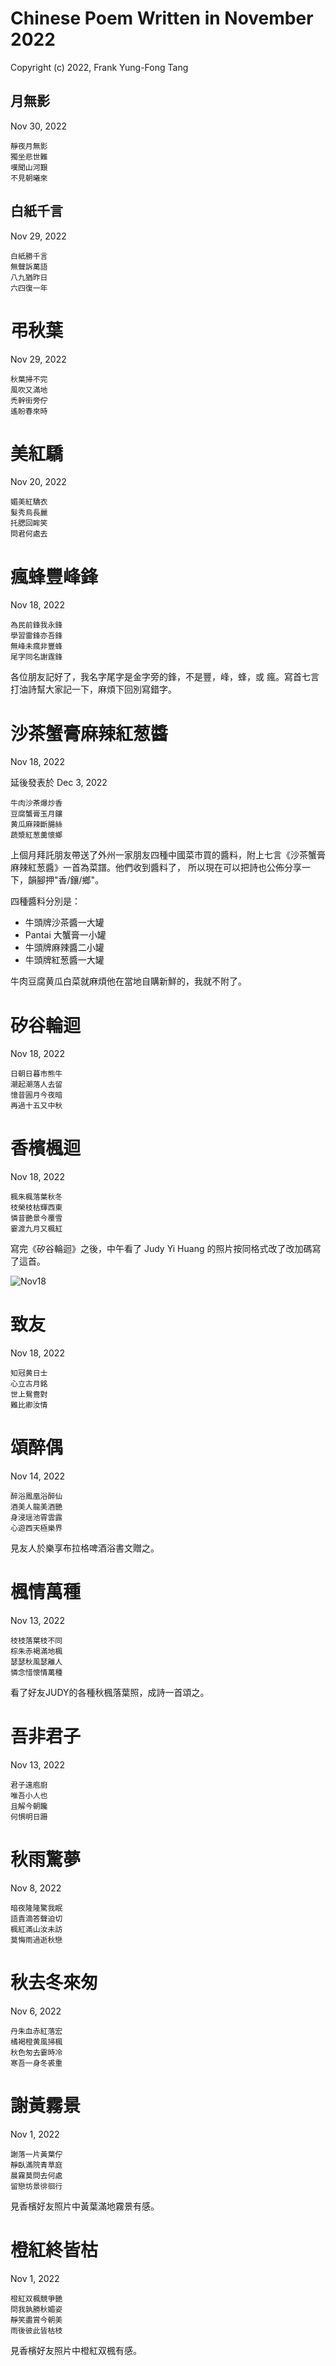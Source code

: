 # Chinese Poem Written in November 2022
Copyright (c) 2022, Frank Yung-Fong Tang

## 月無影
Nov 30, 2022
```
靜夜月無影
獨坐悲世難
嘆聞山河艱
不見朝曦來
```

## 白紙千言
Nov 29, 2022
```
白紙勝千言
無聲訴萬語
八九猶昨日
六四復一年
```

# 弔秋葉
Nov 29, 2022
```
秋葉掃不完
風吹又滿地
禿幹街旁佇
遙盼春來時
```
# 美紅驕
Nov 20, 2022
```
媚美紅驕衣
髮秀烏長麗
托腮回眸笑
問君何處去
```

# 瘋蜂豐峰鋒
Nov 18, 2022

```
為民前鋒我永鋒
學習雷鋒亦吾鋒
無峰未瘋非豐蜂
尾字同名謝霆鋒
```
各位朋友記好了，我名字尾字是金字旁的鋒，不是豐，峰，蜂，或 瘋。寫首七言打油詩幫大家記一下，麻煩下回別寫錯字。

# 沙茶蟹膏麻辣紅葱醬
Nov 18, 2022

延後發表於 Dec 3, 2022
```
牛肉沙茶爆炒香
豆腐蟹膏玉月鑲  
黄瓜麻辣斷腸絲
蔬漿紅葱羹懷鄉
```
上個月拜託朋友帶送了外州一家朋友四種中國菜市買的醬料，附上七言《沙茶蟹膏麻辣紅葱醬》一首為菜譜。他們收到醬料了，
所以現在可以把詩也公佈分享一下，韻腳押"香/鑲/鄉"。

四種醬料分別是：
* 牛頭牌沙茶醬一大罐
* Pantai 大蟹膏一小罐
* 牛頭牌麻辣醬二小罐
* 牛頭牌紅葱醬一大罐

牛肉豆腐黄瓜白菜就麻煩他在當地自購新鮮的，我就不附了。

# 矽谷輪迴
Nov 18, 2022

```
日朝日暮市熊牛
潮起潮落人去留
憶昔圓月今夜暗
再過十五又中秋
```

# 香檳楓迴
Nov 18, 2022

```
楓朱楓落葉秋冬
枝榮枝枯輝西東
憐昔艷景今覆雪
霎渡九月又楓紅
```

寫完《矽谷輪迴》之後，中午看了 Judy Yi Huang  的照片按同格式改了改加碼寫了這首。

![Nov18](https://lh3.googleusercontent.com/pw/AL9nZEVVjaQaj1btz8Ge57jY01jGFQkocoS7t-zInGDaijoN5Tr6CfvSf7U6GD5WI8COodmnJ_FjkKU-Egt-gyj7x9h1AT8SqivYYblq4zObNymX8sqw8x3kUcFZHBwWZ-KkNJrOBI8NTskYDLzS6pZejHjNOQ=w300) 

# 致友
Nov 18, 2022

```
知冠黄日士
心立古月銘
世上鴛鴦對
難比卿汝情
```
# 頌醉偶
Nov 14, 2022

```
醉浴鳳凰浴醉仙
酒美人龍美酒艷
身浸瑶池霄雲露
心遊西天極樂界
```

見友人於樂享布拉格啤酒浴書文贈之。
# 楓情萬種
Nov 13, 2022

```
枝枝落葉枝不同
棕朱赤褐滿地楓
瑟瑟秋風瑟離人
憐念惜懷情萬種
```
看了好友JUDY的各種秋楓落葉照，成詩一首頌之。

# 吾非君子
Nov 13, 2022

```
君子遠庖廚
唯吾小人也
且解今朝饞
何惧明日跚
```

# 秋雨驚夢
Nov 8, 2022

```
暗夜隆隆驚我眠
語責滴答聲迫切
楓紅滿山汝未訪
莫悔雨過逝秋戀
```

# 秋去冬來匆
Nov 6, 2022

```
丹朱血赤紅落宏
橘褐橙黄風掃楓
秋色匆去霎時冷
寒吾一身冬裘重
```

# 謝黃霧景
Nov 1, 2022

```
謝落一片黃葉佇
靜臥滿院青草庭
晨霧莫問去何處
留戀坊景徘徊行
```
見香檳好友照片中黃葉滿地霧景有感。
# 橙紅終皆枯
Nov 1, 2022

```
橙紅双楓競爭艷
問我孰勝秋媚姿
靜笑盡賞今朝美
雨後彼此皆枯枝
```
見香檳好友照片中橙紅双楓有感。
